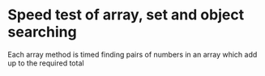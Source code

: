 # Speed test of array, set and object searching

Each array method is timed finding pairs of numbers in an array which add up to the required total
